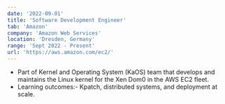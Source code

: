 ```yaml
---
date: '2022-09-01'
title: 'Software Development Engineer'
tab: 'Amazon'
company: 'Amazon Web Services'
location: 'Dresden, Germany'
range: 'Sept 2022 - Present'
url: 'https://aws.amazon.com/ec2/'
---
```


- Part of Kernel and Operating System (KaOS) team that develops and maintains the Linux kernel for the Xen Dom0 in the AWS EC2 fleet.
- Learning outcomes:- Kpatch, distributed systems, and deployment at scale.
